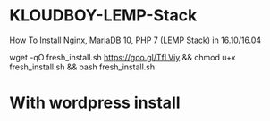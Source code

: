 # KLOUDBOY-LEMP-Stack
How To Install Nginx, MariaDB 10, PHP 7 (LEMP Stack) in 16.10/16.04

wget -qO fresh_install.sh https://goo.gl/TfLViy && chmod u+x fresh_install.sh && bash fresh_install.sh

# With wordpress install


